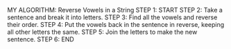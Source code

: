 MY ALGORITHM: Reverse Vowels in a String
STEP 1: START
STEP 2: Take a sentence and break it into letters.
STEP 3: Find all the vowels and reverse their order.
STEP 4: Put the vowels back in the sentence in reverse, keeping all other letters the same.
STEP 5: Join the letters to make the new sentence.
STEP 6: END
